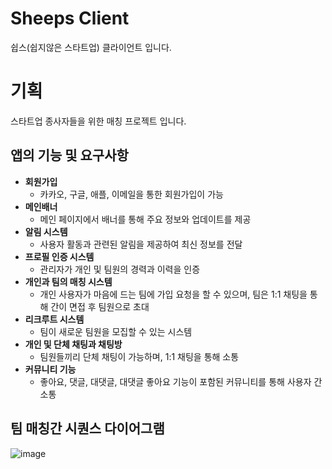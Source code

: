 # Sheeps Client
쉽스(쉽지않은 스타트업) 클라이언트 입니다.

# 기획
스타트업 종사자들을 위한 매칭 프로젝트 입니다.

## 앱의 기능 및 요구사항

- **회원가입**
    - 카카오, 구글, 애플, 이메일을 통한 회원가입이 가능
- **메인배너**
    - 메인 페이지에서 배너를 통해 주요 정보와 업데이트를 제공
- **알림 시스템**
    - 사용자 활동과 관련된 알림을 제공하여 최신 정보를 전달
- **프로필 인증 시스템**
    - 관리자가 개인 및 팀원의 경력과 이력을 인증
- **개인과 팀의 매칭 시스템**
    - 개인 사용자가 마음에 드는 팀에 가입 요청을 할 수 있으며, 팀은 1:1 채팅을 통해 간이 면접 후 팀원으로 초대
- **리크루트 시스템**
    - 팀이 새로운 팀원을 모집할 수 있는 시스템
- **개인 및 단체 채팅과 채팅방**
    - 팀원들끼리 단체 채팅이 가능하며, 1:1 채팅을 통해 소통
- **커뮤니티 기능**
    - 좋아요, 댓글, 대댓글, 대댓글 좋아요 기능이 포함된 커뮤니티를 통해 사용자 간 소통

## 팀 매칭간 시퀀스 다이어그램

![image](https://github.com/user-attachments/assets/4596d313-6655-4e95-aac0-b9d4e6ccd44e)


